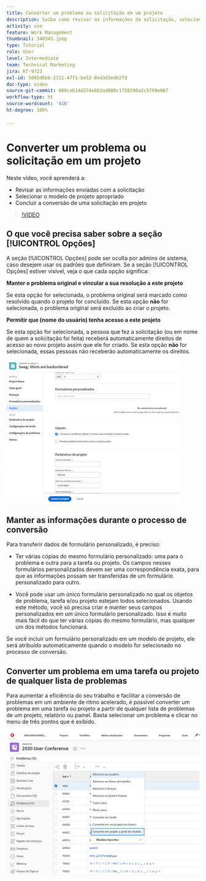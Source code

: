 ```yaml
---
title: Converter um problema ou solicitação em um projeto
description: Saiba como revisar as informações da solicitação, selecionar o modelo de projeto correto e converter a solicitação em um projeto.
activity: use
feature: Work Management
thumbnail: 340343.jpeg
type: Tutorial
role: User
level: Intermediate
team: Technical Marketing
jira: KT-9723
exl-id: 5095d6bb-2721-47f1-be52-8e43d3edb2fd
doc-type: video
source-git-commit: 060ceb14d274e8b2ad080c1f58290a2c5769e007
workflow-type: ht
source-wordcount: '416'
ht-degree: 100%

---
```


# Converter um problema ou solicitação em um projeto

Neste vídeo, você aprenderá a:

* Revisar as informações enviadas com a solicitação
* Selecionar o modelo de projeto apropriado
* Concluir a conversão de uma solicitação em projeto

>[!VIDEO](https://video.tv.adobe.com/v/340343/?quality=12&learn=on)

## O que você precisa saber sobre a seção [!UICONTROL Opções]

A seção [!UICONTROL Opções] pode ser oculta por admins de sistema, caso desejem usar os padrões que definiram. Se a seção [!UICONTROL Opções] estiver visível, veja o que cada opção significa:

**Manter o problema original e vincular a sua resolução a este projeto**

Se esta opção for selecionada, o problema original será marcado como resolvido quando o projeto for concluído. Se esta opção **não** for selecionada, o problema original será excluído ao criar o projeto.

**Permitir que (nome do usuário) tenha acesso a este projeto**

Se esta opção for selecionada, a pessoa que fez a solicitação (ou em nome de quem a solicitação foi feita) receberá automaticamente direitos de acesso ao novo projeto assim que ele for criado. Se esta opção **não** for selecionada, essas pessoas não receberão automaticamente os direitos.

![Uma imagem de uma tela de projeto mostrando as opções de conversão](assets/conversion-options.png)


## Manter as informações durante o processo de conversão

Para transferir dados de formulário personalizado, é preciso:

* Ter várias cópias do mesmo formulário personalizado: uma para o problema e outra para a tarefa ou projeto. Os campos nesses formulários personalizados devem ser uma correspondência exata, para que as informações possam ser transferidas de um formulário personalizado para outro.

* Você pode usar um único formulário personalizado no qual os objetos de problema, tarefa e/ou projeto estejam todos selecionados. Usando este método, você só precisa criar e manter seus campos personalizados em um único formulário personalizado. Isso é muito mais fácil do que ter várias cópias do mesmo formulário, mas qualquer um dos métodos funcionará.

Se você incluir um formulário personalizado em um modelo de projeto, ele será atribuído automaticamente quando o modelo for selecionado no processo de conversão.

## Converter um problema em uma tarefa ou projeto de qualquer lista de problemas

Para aumentar a eficiência do seu trabalho e facilitar a conversão de problemas em um ambiente de ritmo acelerado, é possível converter um problema em uma tarefa ou projeto a partir de qualquer lista de problemas de um projeto, relatório ou painel. Basta selecionar um problema e clicar no menu de três pontos que é exibido.

![Uma imagem de uma tela de projeto mostrando opções de conversão de problemas](assets/convert-from-a-list.png)
